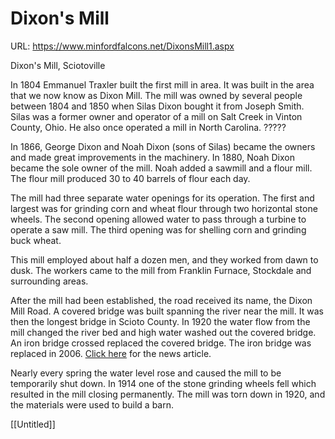 # Dixon's Mill

URL: https://www.minfordfalcons.net/DixonsMill1.aspx

Dixon's Mill, Sciotoville

In 1804 Emmanuel Traxler built the first mill in area. It was built in the area that we now know as Dixon Mill. The mill was owned by several people between 1804 and 1850 when Silas Dixon bought it from Joseph Smith. Silas was a former owner and operator of a mill on Salt Creek in Vinton County, Ohio. He also once operated a mill in North Carolina. ?????

In 1866, George Dixon and Noah Dixon (sons of Silas) became the owners and made great improvements in the machinery. In 1880, Noah Dixon became the sole owner of the mill. Noah added a sawmill and a flour mill. The flour mill produced 30 to 40 barrels of flour each day.

The mill had three separate water openings for its operation. The first and largest was for grinding corn and wheat flour through two horizontal stone wheels. The second opening allowed water to pass through a turbine to operate a saw mill. The third opening was for shelling corn and grinding buck wheat.

This mill employed about half a dozen men, and they worked from dawn to dusk. The workers came to the mill from Franklin Furnace, Stockdale and surrounding areas.

After the mill had been established, the road received its name, the Dixon Mill Road. A covered bridge was built spanning the river near the mill. It was then the longest bridge in Scioto County. In 1920 the water flow from the mill changed the river bed and high water washed out the covered bridge. An iron bridge crossed replaced the covered bridge. The iron bridge was replaced in 2006. [Click here](http://old.minford.k12.oh.us/mhs/history/mills/DixonMill/Dixon%20Mill.pdf) for the news article.

Nearly every spring the water level rose and caused the mill to be temporarily shut down. In 1914 one of the stone grinding wheels fell which resulted in the mill closing permanently. The mill was torn down in 1920, and the materials were used to build a barn.

[[Untitled]]